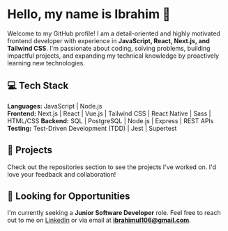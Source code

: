 # Hello, my name is Ibrahim 👋  

Welcome to my GitHub profile! I am a detail-oriented and highly motivated frontend developer with experience in **JavaScript, React, Next.js, and Tailwind CSS**.
I'm passionate about coding, solving problems, building impactful projects, and expanding my technical knowledge by proactively learning new technologies.

## 💻 Tech Stack  

**Languages:** JavaScript | Node.js  
**Frontend:** Next.js | React | Vue.js | Tailwind CSS | React Native | Sass | HTML/CSS 
**Backend:** SQL | PostgreSQL | Node.js | Express | REST APIs  
**Testing:** Test-Driven Development (TDD) | Jest | Supertest  

## 🌟 Projects  

Check out the repositories section to see the projects I've worked on. I'd love your feedback and collaboration!  

## 💼 Looking for Opportunities  

I'm currently seeking a **Junior Software Developer** role. Feel free to reach out to me on [LinkedIn](https://www.linkedin.com/in/ibrahim-ullah-380972284/) or via email at **ibrahimul106@gmail.com**.  
